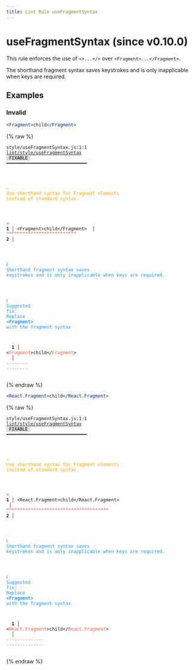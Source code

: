```yaml
---
title: Lint Rule useFragmentSyntax
---
```


# useFragmentSyntax (since v0.10.0)

This rule enforces the use of `<>...</>` over `<Fragment>...</Fragment>`.

The shorthand fragment syntax saves keystrokes and is only inapplicable when keys are required.

## Examples

### Invalid

```jsx
<Fragment>child</Fragment>
```

{% raw %}<pre class="language-text"><code class="language-text">style/useFragmentSyntax.js:1:1 <a href="https://rome.tools/lint/rules/useFragmentSyntax">lint/style/useFragmentSyntax</a> <span style="color: #000; background-color: #ddd;"> FIXABLE </span> ━━━━━━━━━━━━━━━━━━━━━━━━━━━━━━

<strong><span style="color: Orange;">  </span></strong><strong><span style="color: Orange;">⚠</span></strong> <span style="color: Orange;">Use shorthand syntax for Fragment elements instead of standard syntax.</span>
  
<strong><span style="color: Tomato;">  </span></strong><strong><span style="color: Tomato;">&gt;</span></strong> <strong>1 │ </strong>&lt;Fragment&gt;child&lt;/Fragment&gt;
   <strong>   │ </strong><strong><span style="color: Tomato;">^</span></strong><strong><span style="color: Tomato;">^</span></strong><strong><span style="color: Tomato;">^</span></strong><strong><span style="color: Tomato;">^</span></strong><strong><span style="color: Tomato;">^</span></strong><strong><span style="color: Tomato;">^</span></strong><strong><span style="color: Tomato;">^</span></strong><strong><span style="color: Tomato;">^</span></strong><strong><span style="color: Tomato;">^</span></strong><strong><span style="color: Tomato;">^</span></strong><strong><span style="color: Tomato;">^</span></strong><strong><span style="color: Tomato;">^</span></strong><strong><span style="color: Tomato;">^</span></strong><strong><span style="color: Tomato;">^</span></strong><strong><span style="color: Tomato;">^</span></strong><strong><span style="color: Tomato;">^</span></strong><strong><span style="color: Tomato;">^</span></strong><strong><span style="color: Tomato;">^</span></strong><strong><span style="color: Tomato;">^</span></strong><strong><span style="color: Tomato;">^</span></strong><strong><span style="color: Tomato;">^</span></strong><strong><span style="color: Tomato;">^</span></strong><strong><span style="color: Tomato;">^</span></strong><strong><span style="color: Tomato;">^</span></strong><strong><span style="color: Tomato;">^</span></strong><strong><span style="color: Tomato;">^</span></strong>
    <strong>2 │ </strong>
  
<strong><span style="color: rgb(38, 148, 255);">  </span></strong><strong><span style="color: rgb(38, 148, 255);">ℹ</span></strong> <span style="color: rgb(38, 148, 255);">Shorthand fragment syntax saves keystrokes and is only inapplicable when keys are required.</span>
  
<strong><span style="color: rgb(38, 148, 255);">  </span></strong><strong><span style="color: rgb(38, 148, 255);">ℹ</span></strong> <span style="color: rgb(38, 148, 255);">Suggested fix</span><span style="color: rgb(38, 148, 255);">: </span><span style="color: rgb(38, 148, 255);">Replace </span><span style="color: rgb(38, 148, 255);"><strong>&lt;Fragment&gt;</strong></span><span style="color: rgb(38, 148, 255);"> with the fragment syntax</span>
  
<strong>  </strong><strong>  1 │ </strong>&lt;<span style="color: Tomato;">F</span><span style="color: Tomato;">r</span><span style="color: Tomato;">a</span><span style="color: Tomato;">g</span><span style="color: Tomato;">m</span><span style="color: Tomato;">e</span><span style="color: Tomato;">n</span><span style="color: Tomato;">t</span>&gt;child&lt;/<span style="color: Tomato;">F</span><span style="color: Tomato;">r</span><span style="color: Tomato;">a</span><span style="color: Tomato;">g</span><span style="color: Tomato;">m</span><span style="color: Tomato;">e</span><span style="color: Tomato;">n</span><span style="color: Tomato;">t</span>&gt;
<strong>  </strong><strong>    │ </strong> <span style="color: Tomato;">-</span><span style="color: Tomato;">-</span><span style="color: Tomato;">-</span><span style="color: Tomato;">-</span><span style="color: Tomato;">-</span><span style="color: Tomato;">-</span><span style="color: Tomato;">-</span><span style="color: Tomato;">-</span>        <span style="color: Tomato;">-</span><span style="color: Tomato;">-</span><span style="color: Tomato;">-</span><span style="color: Tomato;">-</span><span style="color: Tomato;">-</span><span style="color: Tomato;">-</span><span style="color: Tomato;">-</span><span style="color: Tomato;">-</span> 
</code></pre>{% endraw %}

```jsx
<React.Fragment>child</React.Fragment>
```

{% raw %}<pre class="language-text"><code class="language-text">style/useFragmentSyntax.js:1:1 <a href="https://rome.tools/lint/rules/useFragmentSyntax">lint/style/useFragmentSyntax</a> <span style="color: #000; background-color: #ddd;"> FIXABLE </span> ━━━━━━━━━━━━━━━━━━━━━━━━━━━━━━

<strong><span style="color: Orange;">  </span></strong><strong><span style="color: Orange;">⚠</span></strong> <span style="color: Orange;">Use shorthand syntax for Fragment elements instead of standard syntax.</span>
  
<strong><span style="color: Tomato;">  </span></strong><strong><span style="color: Tomato;">&gt;</span></strong> <strong>1 │ </strong>&lt;React.Fragment&gt;child&lt;/React.Fragment&gt;
   <strong>   │ </strong><strong><span style="color: Tomato;">^</span></strong><strong><span style="color: Tomato;">^</span></strong><strong><span style="color: Tomato;">^</span></strong><strong><span style="color: Tomato;">^</span></strong><strong><span style="color: Tomato;">^</span></strong><strong><span style="color: Tomato;">^</span></strong><strong><span style="color: Tomato;">^</span></strong><strong><span style="color: Tomato;">^</span></strong><strong><span style="color: Tomato;">^</span></strong><strong><span style="color: Tomato;">^</span></strong><strong><span style="color: Tomato;">^</span></strong><strong><span style="color: Tomato;">^</span></strong><strong><span style="color: Tomato;">^</span></strong><strong><span style="color: Tomato;">^</span></strong><strong><span style="color: Tomato;">^</span></strong><strong><span style="color: Tomato;">^</span></strong><strong><span style="color: Tomato;">^</span></strong><strong><span style="color: Tomato;">^</span></strong><strong><span style="color: Tomato;">^</span></strong><strong><span style="color: Tomato;">^</span></strong><strong><span style="color: Tomato;">^</span></strong><strong><span style="color: Tomato;">^</span></strong><strong><span style="color: Tomato;">^</span></strong><strong><span style="color: Tomato;">^</span></strong><strong><span style="color: Tomato;">^</span></strong><strong><span style="color: Tomato;">^</span></strong><strong><span style="color: Tomato;">^</span></strong><strong><span style="color: Tomato;">^</span></strong><strong><span style="color: Tomato;">^</span></strong><strong><span style="color: Tomato;">^</span></strong><strong><span style="color: Tomato;">^</span></strong><strong><span style="color: Tomato;">^</span></strong><strong><span style="color: Tomato;">^</span></strong><strong><span style="color: Tomato;">^</span></strong><strong><span style="color: Tomato;">^</span></strong><strong><span style="color: Tomato;">^</span></strong><strong><span style="color: Tomato;">^</span></strong><strong><span style="color: Tomato;">^</span></strong>
    <strong>2 │ </strong>
  
<strong><span style="color: rgb(38, 148, 255);">  </span></strong><strong><span style="color: rgb(38, 148, 255);">ℹ</span></strong> <span style="color: rgb(38, 148, 255);">Shorthand fragment syntax saves keystrokes and is only inapplicable when keys are required.</span>
  
<strong><span style="color: rgb(38, 148, 255);">  </span></strong><strong><span style="color: rgb(38, 148, 255);">ℹ</span></strong> <span style="color: rgb(38, 148, 255);">Suggested fix</span><span style="color: rgb(38, 148, 255);">: </span><span style="color: rgb(38, 148, 255);">Replace </span><span style="color: rgb(38, 148, 255);"><strong>&lt;Fragment&gt;</strong></span><span style="color: rgb(38, 148, 255);"> with the fragment syntax</span>
  
<strong>  </strong><strong>  1 │ </strong>&lt;<span style="color: Tomato;">R</span><span style="color: Tomato;">e</span><span style="color: Tomato;">a</span><span style="color: Tomato;">c</span><span style="color: Tomato;">t</span><span style="color: Tomato;">.</span><span style="color: Tomato;">F</span><span style="color: Tomato;">r</span><span style="color: Tomato;">a</span><span style="color: Tomato;">g</span><span style="color: Tomato;">m</span><span style="color: Tomato;">e</span><span style="color: Tomato;">n</span><span style="color: Tomato;">t</span>&gt;child&lt;/<span style="color: Tomato;">R</span><span style="color: Tomato;">e</span><span style="color: Tomato;">a</span><span style="color: Tomato;">c</span><span style="color: Tomato;">t</span><span style="color: Tomato;">.</span><span style="color: Tomato;">F</span><span style="color: Tomato;">r</span><span style="color: Tomato;">a</span><span style="color: Tomato;">g</span><span style="color: Tomato;">m</span><span style="color: Tomato;">e</span><span style="color: Tomato;">n</span><span style="color: Tomato;">t</span>&gt;
<strong>  </strong><strong>    │ </strong> <span style="color: Tomato;">-</span><span style="color: Tomato;">-</span><span style="color: Tomato;">-</span><span style="color: Tomato;">-</span><span style="color: Tomato;">-</span><span style="color: Tomato;">-</span><span style="color: Tomato;">-</span><span style="color: Tomato;">-</span><span style="color: Tomato;">-</span><span style="color: Tomato;">-</span><span style="color: Tomato;">-</span><span style="color: Tomato;">-</span><span style="color: Tomato;">-</span><span style="color: Tomato;">-</span>        <span style="color: Tomato;">-</span><span style="color: Tomato;">-</span><span style="color: Tomato;">-</span><span style="color: Tomato;">-</span><span style="color: Tomato;">-</span><span style="color: Tomato;">-</span><span style="color: Tomato;">-</span><span style="color: Tomato;">-</span><span style="color: Tomato;">-</span><span style="color: Tomato;">-</span><span style="color: Tomato;">-</span><span style="color: Tomato;">-</span><span style="color: Tomato;">-</span><span style="color: Tomato;">-</span> 
</code></pre>{% endraw %}

